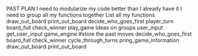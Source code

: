 PAST PLAN
I need to modularize my code better than I already have it
I need to group all my functions together
List all my functions
  draw_out_board
  print_out_board
  decide_who_goes_first
  player_turn
  board_full
  check_winner
  play_game
Ideas on groups
  user_input
    get_user_input
  game_engine
    #store the past moves
    decide_who_goes_first
    board_full
    check_winner
    cycle_through_turns
  pring_game_information
    draw_out_board
    print_out_board
